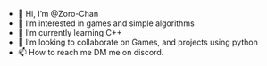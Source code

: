 - 👋 Hi, I’m @Zoro-Chan
- 👀 I’m interested in games and simple algorithms
- 🌱 I’m currently learning C++
- 💞️ I’m looking to collaborate on Games, and projects using python
- 📫 How to reach me DM me on discord.
